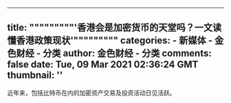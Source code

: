 
---
title: """""""""'香港会是加密货币的天堂吗？一文读懂香港政策现状'"""""""""
categories: 
    - 新媒体
    - 金色财经 - 分类
author: 金色财经 - 分类
comments: false
date: Tue, 09 Mar 2021 02:36:24 GMT
thumbnail: ''
---

<div>   
近年来，包括比特币在内的加密资产交易及投资活动日见活跃。  
</div>
            